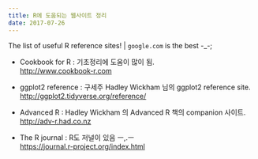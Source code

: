 ```yaml
---
title: R에 도움되는 웹사이트 정리
date: 2017-07-26
---
```


The list of useful R reference sites! | `google.com` is the best -_-;






- Cookbook for R : 기초정리에 도움이 많이 됨.   
    <http://www.cookbook-r.com>
   
   
- ggplot2 reference : 구세주 Hadley Wickham 님의 ggplot2 reference site.   
    <http://ggplot2.tidyverse.org/reference/>
   
   
- Advanced R : Hadley Wickham 의 Advanced R 책의 companion 사이트.  
    <http://adv-r.had.co.nz>
   
   
- The R journal : R도 저널이 있음 ㅡ,.ㅡ   
    <https://journal.r-project.org/index.html>



